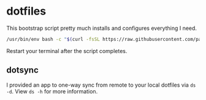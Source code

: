 # dotfiles

This bootstrap script pretty much installs and configures everything I need.

```bash
/usr/bin/env bash -c "$(curl -fsSL https://raw.githubusercontent.com/paulllee/dotfiles/main/bootstrap.sh)"
```

Restart your terminal after the script completes.

## dotsync

I provided an app to one-way sync from remote to your local dotfiles via `ds -d`. 
View `ds -h` for more information.

